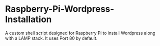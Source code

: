 Raspberry-Pi-Wordpress-Installation
===================================

A custom shell script designed for Raspberry Pi to install Wordpress along with a LAMP stack.  It uses Port 80 by default.